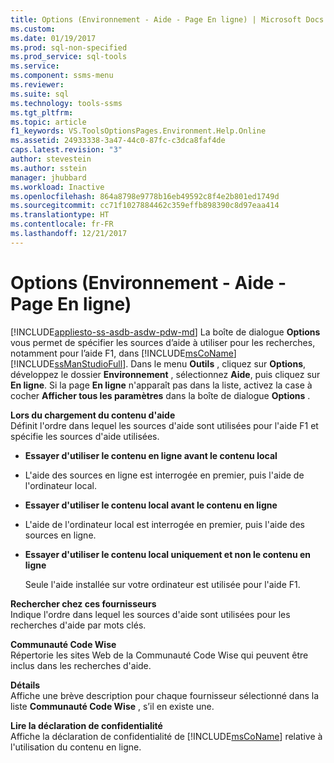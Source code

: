 ```yaml
---
title: Options (Environnement - Aide - Page En ligne) | Microsoft Docs
ms.custom: 
ms.date: 01/19/2017
ms.prod: sql-non-specified
ms.prod_service: sql-tools
ms.service: 
ms.component: ssms-menu
ms.reviewer: 
ms.suite: sql
ms.technology: tools-ssms
ms.tgt_pltfrm: 
ms.topic: article
f1_keywords: VS.ToolsOptionsPages.Environment.Help.Online
ms.assetid: 24933338-3a47-44c0-87fc-c3dca8faf4de
caps.latest.revision: "3"
author: stevestein
ms.author: sstein
manager: jhubbard
ms.workload: Inactive
ms.openlocfilehash: 864a8798e9778b16eb49592c8f4e2b801ed1749d
ms.sourcegitcommit: cc71f1027884462c359effb898390c8d97eaa414
ms.translationtype: HT
ms.contentlocale: fr-FR
ms.lasthandoff: 12/21/2017
---
```

# <a name="options-environment---help---online-page"></a>Options (Environnement - Aide - Page En ligne)
[!INCLUDE[appliesto-ss-asdb-asdw-pdw-md](../../includes/appliesto-ss-asdb-asdw-pdw-md.md)] La boîte de dialogue **Options** vous permet de spécifier les sources d’aide à utiliser pour les recherches, notamment pour l’aide F1, dans [!INCLUDE[msCoName](../../includes/msconame_md.md)] [!INCLUDE[ssManStudioFull](../../includes/ssmanstudiofull_md.md)]. Dans le menu **Outils** , cliquez sur **Options**, développez le dossier **Environnement** , sélectionnez **Aide**, puis cliquez sur **En ligne**. Si la page **En ligne** n'apparaît pas dans la liste, activez la case à cocher **Afficher tous les paramètres** dans la boîte de dialogue **Options** .  
  
**Lors du chargement du contenu d'aide**  
Définit l'ordre dans lequel les sources d'aide sont utilisées pour l'aide F1 et spécifie les sources d'aide utilisées.  
  
-   **Essayer d'utiliser le contenu en ligne avant le contenu local**  
  
-   L'aide des sources en ligne est interrogée en premier, puis l'aide de l'ordinateur local.  
  
-   **Essayer d'utiliser le contenu local avant le contenu en ligne**  
  
-   L'aide de l'ordinateur local est interrogée en premier, puis l'aide des sources en ligne.  
  
-   **Essayer d'utiliser le contenu local uniquement et non le contenu en ligne**  
  
    Seule l'aide installée sur votre ordinateur est utilisée pour l'aide F1.  
  
**Rechercher chez ces fournisseurs**  
Indique l'ordre dans lequel les sources d'aide sont utilisées pour les recherches d'aide par mots clés.  
  
**Communauté Code Wise**  
Répertorie les sites Web de la Communauté Code Wise qui peuvent être inclus dans les recherches d'aide.  
  
**Détails**  
Affiche une brève description pour chaque fournisseur sélectionné dans la liste **Communauté Code Wise** , s’il en existe une.  
  
**Lire la déclaration de confidentialité**  
Affiche la déclaration de confidentialité de [!INCLUDE[msCoName](../../includes/msconame_md.md)] relative à l'utilisation du contenu en ligne.  
  
